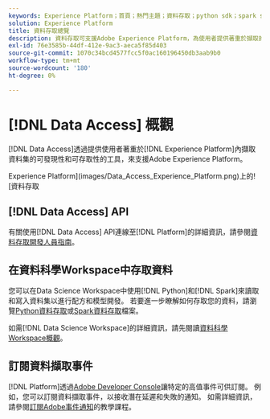 ```yaml
---
keywords: Experience Platform；首頁；熱門主題；資料存取；python sdk；spark sdk；資料存取api
solution: Experience Platform
title: 資料存取總覽
description: 資料存取可支援Adobe Experience Platform，為使用者提供著重於擷取的Platform資料集可探索性和可存取性的工具。
exl-id: 76e3585b-44df-412e-9ac3-aeca5f85d403
source-git-commit: 1070c34bcd4577fcc5f0ac160196450db3aab9b0
workflow-type: tm+mt
source-wordcount: '180'
ht-degree: 0%

---
```


# [!DNL Data Access] 概觀

[!DNL Data Access]透過提供使用者著重於[!DNL Experience Platform]內擷取資料集的可發現性和可存取性的工具，來支援Adobe Experience Platform。

Experience Platform](images/Data_Access_Experience_Platform.png)上的![資料存取

## [!DNL Data Access] API

有關使用[!DNL Data Access] API連線至[!DNL Platform]的詳細資訊，請參閱[資料存取開發人員指南](api.md)。

## 在資料科學Workspace中存取資料

您可以在Data Science Workspace中使用[!DNL Python]和[!DNL Spark]來讀取和寫入資料集以進行配方和模型開發。 若要進一步瞭解如何存取您的資料，請瀏覽[Python資料存取](../data-science-workspace/authoring/python.md)或[Spark資料存取](../data-science-workspace/authoring/spark.md)檔案。

如需[!DNL Data Science Workspace]的詳細資訊，請先閱讀[資料科學Workspace概觀](../data-science-workspace/home.md)。

## 訂閱資料擷取事件

[!DNL Platform]透過[Adobe Developer Console](https://www.adobe.com/go/devs_console_ui)讓特定的高值事件可供訂閱。 例如，您可以訂閱資料擷取事件，以接收潛在延遲和失敗的通知。 如需詳細資訊，請參閱[訂閱Adobe事件通知](../observability/alerts/subscribe.md)的教學課程。
